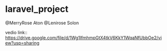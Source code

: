 # laravel_project
@MerryRose Aton
@Lenirose Solon


vedio link:: https://drive.google.com/file/d/1Wg1lfmhmpGtX4tkV6KkY1WqaNfUbbOe2/view?usp=sharing
